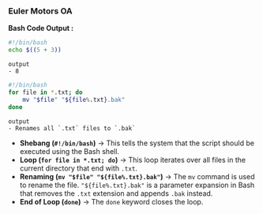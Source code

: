 
### Euler Motors OA

**Bash Code Output :**

```bash
#!/bin/bash
echo $((5 + 3))
```
```
output
- 8
```

```sh
#!/bin/bash
for file in *.txt; do
    mv "$file" "${file%.txt}.bak"
done
```
```
output
- Renames all `.txt` files to `.bak`
```

- **Shebang (`#!/bin/bash`)** -> This tells the system that the script should be executed using the Bash shell.
- **Loop (`for file in *.txt; do`)** -> This loop iterates over all files in the current directory that end with `.txt`.
- **Renaming (`mv "$file" "${file%.txt}.bak"`)** -> The `mv` command is used to rename the file. `"${file%.txt}.bak"` is a parameter expansion in Bash that removes the `.txt` extension and appends `.bak` instead.
- **End of Loop (`done`)** -> The `done` keyword closes the loop.